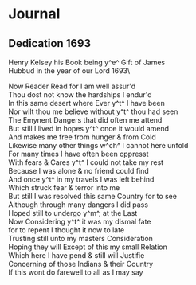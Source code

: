 # Journal

## Dedication 1693

Henry Kelsey his Book being y^e^ Gift of James\
Hubbud in the year of our Lord 1693\

Now Reader Read for I am well assur'd\
Thou dost not know the hardships I endur'd\
In this same desert where Ever y^t^ I have been\
Nor wilt thou me believe without y^t^ thou had seen\
The Emynent Dangers that did often me attend\
But still I lived in hopes y^t^ once it would amend\
And makes me free from hunger & from Cold\
Likewise many other things w^ch^ I cannot here unfold\
For many times I have often been oppresst\
With fears & Cares y^t^ I could not take my rest\
Because I was alone & no friend could find\
And once y^t^ in my travels I was left behind\
Which struck fear & terror into me\
But still I was resolved this same Country for to see\
Although through many dangers I did pass\
Hoped still to undergo y^m^, at the Last\
Now Considering y^t^ it was my dismal fate\
for to repent I thought it now to late\
Trusting still unto my masters Consideration\
Hoping they will Except of this my small Relation\
Which here I have pend & still will Justifie\
Concerning of those Indians & their Country\
If this wont do farewell to all as I may say
